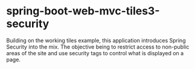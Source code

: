 spring-boot-web-mvc-tiles3-security
===================================

Building on the working tiles example, this application introduces Spring Security into the mix. The objective being to restrict access to non-public areas of the site and use security tags to control what is displayed on a page.

